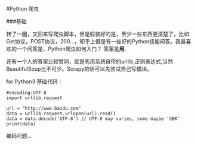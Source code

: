 #Python 爬虫

###基础

转了一圈，又回来写爬虫脚本，但是假装好的是，至少一些东西更清楚了，比如Get协议，POST协议，200...，知乎上很是有一些好的Python技能问答。我最喜欢的一个问答是，Python爬虫如何入门？
答案是****用.****

还有一个人的答案比较赞同，就是先用系统自带的urllib,正则表达式,当然BeautifulSoup比不可少。Scrapy的话可以先尝试自己写模块。

for Python3
基础代码：

```
#encoding:UTF-8
import urllib.request

url = "http://www.baidu.com"
data = urllib.request.urlopen(url).read()
data = data.decode('UTF-8') // UTF-8 may varies, some maybe 'GBK' 
print(data)
```
编码问题...